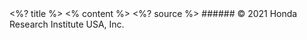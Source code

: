 <grid drag="100 20" drop="top"  align="topleft" pad="0 20px">
<%? title %>
</grid>

<grid drag="100 70" drop="0 20" align="topleft" pad="0 30px" >
<% content %>
</grid>

<grid drag="100 30" drop="0 64" align="bottomleft" pad="0 30px" >
<%? source %>
</grid>


<grid drag="30 6" drop="bottomright">
###### © 2021 Honda Research Institute USA, Inc.<!-- element style="font-weight:300" -->
</grid>





